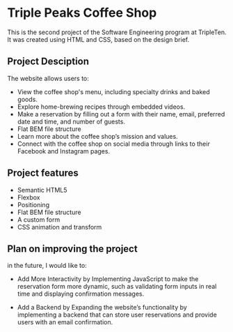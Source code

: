 # Triple Peaks Coffee Shop

This is the second project of the Software Engineering program at TripleTen. It was created using HTML and CSS, based on the design brief.

## Project Desciption

The website allows users to:

- View the coffee shop's menu, including specialty drinks and baked goods.
- Explore home-brewing recipes through embedded videos.
- Make a reservation by filling out a form with their name, email, preferred date and time, and number of guests.
- Flat BEM file structure
- Learn more about the coffee shop’s mission and values.
- Connect with the coffee shop on social media through links to their Facebook and Instagram pages.

## Project features

- Semantic HTML5
- Flexbox
- Positioning
- Flat BEM file structure
- A custom form
- CSS animation and transform

## Plan on improving the project

in the future, I would like to:

- Add More Interactivity by Implementing JavaScript to make the reservation form more dynamic, such as validating form inputs in real time and displaying confirmation messages.

- Add a Backend by Expanding the website’s functionality by implementing a backend that can store user reservations and provide users with an email confirmation.
